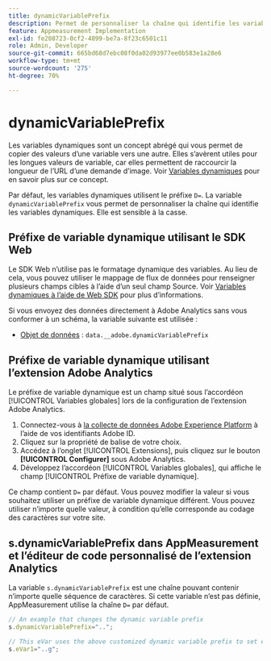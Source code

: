 ```yaml
---
title: dynamicVariablePrefix
description: Permet de personnaliser la chaîne qui identifie les variables dynamiques.
feature: Appmeasurement Implementation
exl-id: fe208723-0cf2-4899-be7a-8f23c6501c11
role: Admin, Developer
source-git-commit: 665bd68d7ebc08f0da02d93977ee0b583e1a28e6
workflow-type: tm+mt
source-wordcount: '275'
ht-degree: 70%

---
```


# dynamicVariablePrefix

Les variables dynamiques sont un concept abrégé qui vous permet de copier des valeurs d’une variable vers une autre. Elles s’avèrent utiles pour les longues valeurs de variable, car elles permettent de raccourcir la longueur de l’URL d’une demande d’image. Voir [Variables dynamiques](../page-vars/dynamic-variables.md) pour en savoir plus sur ce concept.

Par défaut, les variables dynamiques utilisent le préfixe `D=`. La variable `dynamicVariablePrefix` vous permet de personnaliser la chaîne qui identifie les variables dynamiques. Elle est sensible à la casse.

## Préfixe de variable dynamique utilisant le SDK Web

Le SDK Web n’utilise pas le formatage dynamique des variables. Au lieu de cela, vous pouvez utiliser le mappage de flux de données pour renseigner plusieurs champs cibles à l’aide d’un seul champ Source. Voir [Variables dynamiques à l’aide de Web SDK](../page-vars/dynamic-variables.md#dynamic-variables-using-the-web-sdk) pour plus d’informations.

Si vous envoyez des données directement à Adobe Analytics sans vous conformer à un schéma, la variable suivante est utilisée :

* [Objet de données](/help/implement/aep-edge/data-var-mapping.md) : `data.__adobe.dynamicVariablePrefix`

## Préfixe de variable dynamique utilisant l’extension Adobe Analytics

Le préfixe de variable dynamique est un champ situé sous l’accordéon [!UICONTROL Variables globales] lors de la configuration de l’extension Adobe Analytics.

1. Connectez-vous à [la collecte de données Adobe Experience Platform](https://experience.adobe.com/data-collection) à l’aide de vos identifiants Adobe ID.
1. Cliquez sur la propriété de balise de votre choix.
1. Accédez à l’onglet [!UICONTROL Extensions], puis cliquez sur le bouton **[!UICONTROL Configurer]** sous Adobe Analytics.
1. Développez l’accordéon [!UICONTROL Variables globales], qui affiche le champ [!UICONTROL Préfixe de variable dynamique].

Ce champ contient `D=` par défaut. Vous pouvez modifier la valeur si vous souhaitez utiliser un préfixe de variable dynamique différent. Vous pouvez utiliser n’importe quelle valeur, à condition qu’elle corresponde au codage des caractères sur votre site.

## s.dynamicVariablePrefix dans AppMeasurement et l’éditeur de code personnalisé de l’extension Analytics

La variable `s.dynamicVariablePrefix` est une chaîne pouvant contenir n’importe quelle séquence de caractères. Si cette variable n’est pas définie, AppMeasurement utilise la chaîne `D=` par défaut.

```js
// An example that changes the dynamic variable prefix
s.dynamicVariablePrefix="..";

// This eVar uses the above customized dynamic variable prefix to set eVar to page URL
s.eVar1="..g";
```
